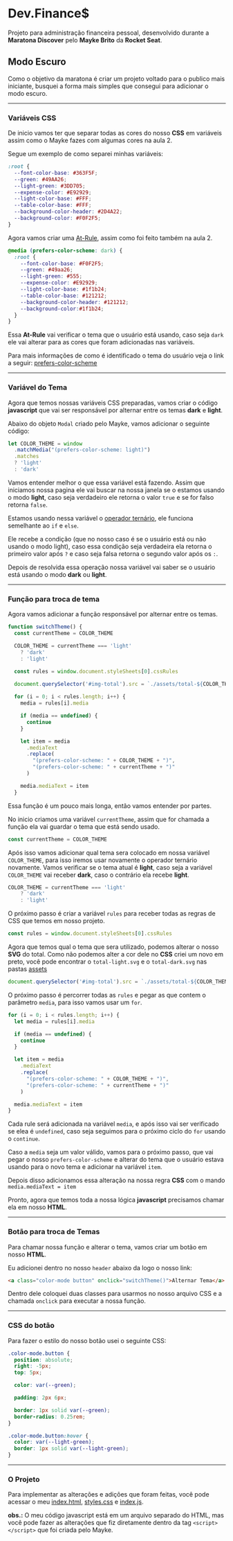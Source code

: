 # Dev.Finance$

Projeto para administração financeira pessoal, desenvolvido durante a **Maratona Discover** pelo **Mayke Brito** da **Rocket Seat**.

## Modo Escuro

Como o objetivo da maratona é criar um projeto voltado para o publico mais iniciante, busquei a forma mais simples que consegui para adicionar o modo escuro.

---
### Variáveis CSS
De inicio vamos ter que separar todas as cores do nosso **CSS** em variáveis assim como o Mayke fazes com algumas cores na aula 2.

Segue um exemplo de como separei minhas variáveis:

```css
:root {
  --font-color-base: #363F5F;
  --green: #49AA26;
  --light-green: #3DD705;
  --expense-color: #E92929;
  --light-color-base: #FFF;
  --table-color-base: #FFF;
  --background-color-header: #2D4A22;
  --background-color: #F0F2F5;
}
```

Agora vamos criar uma [At-Rule](https://developer.mozilla.org/pt-BR/docs/Web/CSS/At-rule), assim como foi feito também na aula 2.

```css
@media (prefers-color-scheme: dark) {
  :root {
    --font-color-base: #F0F2F5;
    --green: #49aa26;
    --light-green: #555;
    --expense-color: #E92929;
    --light-color-base: #1f1b24;
    --table-color-base: #121212;
    --background-color-header: #121212;
    --background-color:#1f1b24;
  }
}
```

Essa **At-Rule** vai verificar o tema que o usuário está usando, caso seja `dark` ele vai alterar para as cores que foram adicionadas nas variáveis.

Para mais informações de como é identificado o tema do usuário veja o link a seguir: [prefers-color-scheme](https://developer.mozilla.org/pt-BR/docs/Web/CSS/@media/prefers-color-scheme)

---
### Variável do Tema

Agora que temos nossas variáveis CSS preparadas, vamos criar o código **javascript** que vai ser responsável por alternar entre os temas **dark** e **light**.

Abaixo do objeto `Modal` criado pelo Mayke, vamos adicionar o seguinte código:

```js
let COLOR_THEME = window
  .matchMedia("(prefers-color-scheme: light)")
  .matches
  ? 'light'
  : 'dark'
```

Vamos entender melhor o que essa variável está fazendo. Assim que iniciamos nossa pagina ele vai buscar na nossa janela se o estamos usando o modo **light**, caso seja verdadeiro ele retorna o valor `true` e se for falso retorna `false`.

Estamos usando nessa variável o [operador ternário](https://developer.mozilla.org/pt-BR/docs/Web/JavaScript/Reference/Operators/Operador_Condicional), ele funciona semelhante ao `if` e `else`.

Ele recebe a condição (que no nosso caso é se o usuário está ou não usando o modo light), caso essa condição seja verdadeira ela retorna o primeiro valor após `?` e caso seja falsa retorna o segundo valor após os `:`.

Depois de resolvida essa operação nossa variável vai saber se o usuário está usando o modo **dark** ou **light**.

---
### Função para troca de tema

Agora vamos adicionar a função responsável por alternar entre os temas.

```js
function switchTheme() {
  const currentTheme = COLOR_THEME

  COLOR_THEME = currentTheme === 'light'
    ? 'dark'
    : 'light'

  const rules = window.document.styleSheets[0].cssRules

  document.querySelector('#img-total').src = `./assets/total-${COLOR_THEME}.svg`
 
  for (i = 0; i < rules.length; i++) {
    media = rules[i].media

    if (media == undefined) {
      continue
    }

    let item = media
      .mediaText
      .replace(
        "(prefers-color-scheme: " + COLOR_THEME + ")", 
        "(prefers-color-scheme: " + currentTheme + ")"
      )

    media.mediaText = item
  }
```

Essa função é um pouco mais longa, então vamos entender por partes.

No inicio criamos uma variável `currentTheme`, assim que for chamada a função ela vai guardar o tema que está sendo usado.

```js
const currentTheme = COLOR_THEME
```

Após isso vamos adicionar qual tema sera colocado em nossa variável `COLOR_THEME`, para isso iremos usar novamente o operador ternário novamente. Vamos verificar se o tema atual é **light**, caso seja a variável `COLOR_THEME` vai receber **dark**, caso o contrário ela recebe **light**.

```js
COLOR_THEME = currentTheme === 'light'
    ? 'dark'
    : 'light'
```

O próximo passo é criar a variável `rules` para receber todas as regras de CSS que temos em nosso projeto.

```js
const rules = window.document.styleSheets[0].cssRules
```

Agora que temos qual o tema que sera utilizado, podemos alterar o nosso **SVG** do total.
Como não podemos alter a cor dele no **CSS** criei um novo em preto, você pode encontrar o `total-light.svg` e o `total-dark.svg` nas pastas [assets](./assets)

```js
document.querySelector('#img-total').src = `./assets/total-${COLOR_THEME}.svg`
```

O próximo passo é percorrer todas as `rules` e pegar as que contem o parâmetro `media`, para isso vamos usar um `for`.

```js
for (i = 0; i < rules.length; i++) {
  let media = rules[i].media

  if (media == undefined) {
    continue
  }

  let item = media
    .mediaText
    .replace(
      "(prefers-color-scheme: " + COLOR_THEME + ")", 
      "(prefers-color-scheme: " + currentTheme + ")"
    )

  media.mediaText = item
}
```
Cada rule será adicionada na variável `media`, e após isso vai ser verificado se elea é `undefined`, caso seja seguimos para o próximo ciclo do `for` usando o `continue`.

Caso a `media` seja um valor válido,  vamos para o próximo passo, que vai pegar o nosso `prefers-color-scheme` e alterar do tema que o usuário estava usando para o novo tema e adicionar na variável `item`.

Depois disso adicionamos essa alteração na nossa regra **CSS** com o mando `media.mediaText = item`

Pronto, agora que temos toda a nossa lógica **javascript** precisamos chamar ela em nosso **HTML**.

---
### Botão para troca de Temas
Para chamar nossa função e alterar o tema, vamos criar um botão em nosso **HTML**.

Eu adicionei dentro no nosso `header` abaixo da logo o nosso link:

```html
<a class="color-mode button" onclick="switchTheme()">Alternar Tema</a>
```
Dentro dele coloquei duas classes para usarmos no nosso arquivo CSS e a chamada `onclick` para executar a nossa função.

---
### CSS do botão
Para fazer o estilo do nosso botão usei o seguinte CSS:

```css
.color-mode.button {
  position: absolute;
  right: -5px;
  top: 5px;

  color: var(--green);

  padding: 2px 6px;

  border: 1px solid var(--green);
  border-radius: 0.25rem;
}

.color-mode.button:hover {
  color: var(--light-green);
  border: 1px solid var(--light-green);
}
```
---
### O Projeto

Para implementar as alterações e adições que foram feitas, você pode acessar o meu [index.html](./index.html), [styles.css](./styles.css) e [index.js](./index.js).

**obs.:** O meu código javascript está em um arquivo separado do HTML, mas você pode fazer as alterações que fiz diretamente dentro da tag `<script></script>` que foi criada pelo Mayke. 

